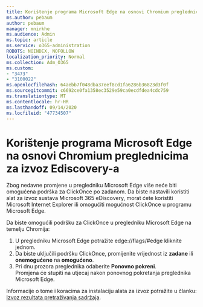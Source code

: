 ```yaml
---
title: Korištenje programa Microsoft Edge na osnovi Chromium preglednicima za izvoz Ediscovery-a
ms.author: pebaum
author: pebaum
manager: mnirkhe
ms.audience: Admin
ms.topic: article
ms.service: o365-administration
ROBOTS: NOINDEX, NOFOLLOW
localization_priority: Normal
ms.collection: Adm_O365
ms.custom:
- "3473"
- "3100022"
ms.openlocfilehash: 64aebb7f048dba37eef8cd1fa6286b36823d3f0f
ms.sourcegitcommit: c6692ce0fa1358ec3529e59ca0ecdfdea4cdc759
ms.translationtype: MT
ms.contentlocale: hr-HR
ms.lasthandoff: 09/14/2020
ms.locfileid: "47734507"
---
```

# <a name="using-microsoft-edge-based-on-chromium-browsers-for-ediscovery-export"></a>Korištenje programa Microsoft Edge na osnovi Chromium preglednicima za izvoz Ediscovery-a

Zbog nedavne promjene u pregledniku Microsoft Edge više neće biti omogućena podrška za ClickOnce po zadanom. Da biste nastavili koristiti alat za izvoz sustava Microsoft 365 eDiscovery, morat ćete koristiti Microsoft Internet Explorer ili omogućiti mogućnost ClickOnce u programu Microsoft Edge. 

Da biste omogućili podršku za ClickOnce u pregledniku Microsoft Edge na temelju Chromija: 
1. U pregledniku Microsoft Edge potražite edge://flags/#edge kliknite jednom.
2. Da biste uključili podršku ClickOnce, promijenite vrijednost iz **zadane** ili **onemogućene** na **omogućeno**. 
3. Pri dnu prozora preglednika odaberite **Ponovno pokreni**. <br>
 Promjena će stupiti na utjecaj nakon ponovnog pokretanja preglednika Microsoft Edge. 

Informacije o tome i koracima za instalaciju alata za izvoz potražite u članku: [ Izvoz rezultata pretraživanja sadržaja](https://docs.microsoft.com/microsoft-365/compliance/export-search-results).